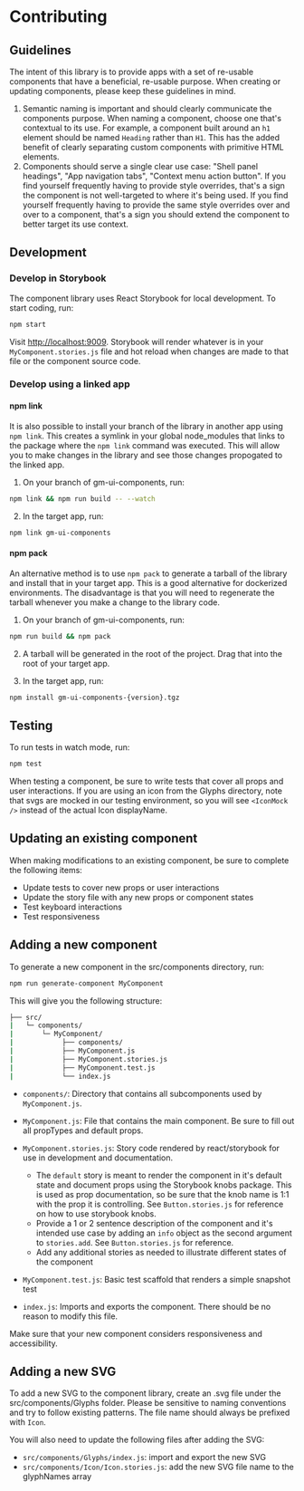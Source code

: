 # Contributing

## Guidelines

The intent of this library is to provide apps with a set of re-usable components that have a beneficial, re-usable purpose. When creating or updating components, please keep these guidelines in mind.

1. Semantic naming is important and should clearly communicate the components purpose. When naming a component, choose one that's contextual to its use. For example, a component built around an `h1` element should be named `Heading` rather than `H1`. This has the added benefit of clearly separating custom components with primitive HTML elements.
2. Components should serve a single clear use case: "Shell panel headings", "App navigation tabs", "Context menu action button". If you find yourself frequently having to provide style overrides, that's a sign the component is not well-targeted to where it's being used. If you find yourself frequently having to provide the same style overrides over and over to a component, that's a sign you should extend the component to better target its use context.

## Development

### Develop in Storybook

The component library uses React Storybook for local development. To start coding, run:

```sh
npm start
```

Visit <http://localhost:9009>. Storybook will render whatever is in your `MyComponent.stories.js` file and hot reload when changes are made to that file or the component source code.

### Develop using a linked app

#### npm link

It is also possible to install your branch of the library in another app using `npm link`. This creates a symlink in your global node_modules that links to the package where the `npm link` command was executed. This will allow you to make changes in the library and see those changes propogated to the linked app.

1. On your branch of gm-ui-components, run:

  ```sh
  npm link && npm run build -- --watch
  ```

2. In the target app, run:

  ```sh
  npm link gm-ui-components
  ```

#### npm pack

An alternative method is to use `npm pack` to generate a tarball of the library and install that in your target app. This is a good alternative for dockerized environments. The disadvantage is that you will need to regenerate the tarball whenever you make a change to the library code.

1. On your branch of gm-ui-components, run:

  ```sh
  npm run build && npm pack
  ```

2. A tarball will be generated in the root of the project. Drag that into the root of your target app.

3. In the target app, run:

  ```sh
  npm install gm-ui-components-{version}.tgz
  ```

## Testing

To run tests in watch mode, run:

```sh
npm test
```

When testing a component, be sure to write tests that cover all props and user interactions. If you are using an icon from the Glyphs directory, note that svgs are mocked in our testing environment, so you will see `<IconMock />` instead of the actual Icon displayName.

## Updating an existing component

When making modifications to an existing component, be sure to complete the following items:

- Update tests to cover new props or user interactions
- Update the story file with any new props or component states
- Test keyboard interactions
- Test responsiveness

## Adding a new component

To generate a new component in the src/components directory, run:

```sh
npm run generate-component MyComponent
```

This will give you the following structure:

```sh
├── src/
|   └─ components/
|       └─ MyComponent/
|            ├── components/
|            ├── MyComponent.js
|            ├── MyComponent.stories.js
|            ├── MyComponent.test.js
|            └── index.js
```

- `components/`: Directory that contains all subcomponents used by `MyComponent.js`.
- `MyComponent.js`: File that contains the main component. Be sure to fill out all propTypes and default props.
- `MyComponent.stories.js`: Story code rendered by react/storybook for use in development and documentation.

  - The `default` story is meant to render the component in it's default state and document props using the Storybook knobs package. This is used as prop documentation, so be sure that the knob name is 1:1 with the prop it is controlling. See `Button.stories.js` for reference on how to use storybook knobs.
  - Provide a 1 or 2 sentence description of the component and it's intended use case by adding an `info` object as the second argument to `stories.add`. See `Button.stories.js` for reference.
  - Add any additional stories as needed to illustrate different states of the component

- `MyComponent.test.js`: Basic test scaffold that renders a simple snapshot test

- `index.js`: Imports and exports the component. There should be no reason to modify this file.

Make sure that your new component considers responsiveness and accessibility.

## Adding a new SVG

To add a new SVG to the component library, create an .svg file under the src/components/Glyphs folder. Please be sensitive to naming conventions and try to follow existing patterns. The file name should always be prefixed with `Icon`.

You will also need to update the following files after adding the SVG:

- `src/components/Glyphs/index.js`: import and export the new SVG
- `src/components/Icon/Icon.stories.js`: add the new SVG file name to the glyphNames array
